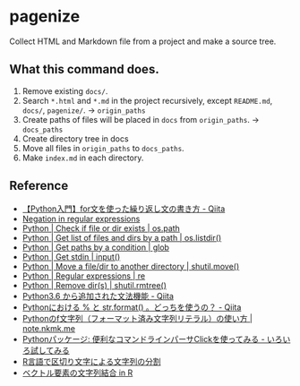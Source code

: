 # pagenize
Collect HTML and Markdown file from a project and make a source tree.

## What this command does.

1. Remove existing `docs/`.
2. Search `*.html` and `*.md` in the project recursively, except `README.md`, `docs/`, `pagenize/`. &rarr; `origin_paths`
3. Create paths of files will be placed in `docs` from `origin_paths`. &rarr; `docs_paths`
4. Create directory tree in docs
5. Move all files in `origin_paths` to `docs_paths`.
6. Make `index.md` in each directory.

## Reference

- [【Python入門】for文を使った繰り返し文の書き方 - Qiita](https://qiita.com/Morio/items/e8aed85346c0055beea7)
- [Negation in regular expressions](https://uxmilk.jp/50674)
- [Python | Check if file or dir exists | os.path](https://www.gesource.jp/programming/python/code/0008.html)
- [Python | Get list of files and dirs by a path | os.listdir()](https://note.nkmk.me/python-listdir-isfile-isdir/)
- [Python | Get paths by a condition | glob](https://note.nkmk.me/python-glob-usage/)
- [Python | Get stdin | input()](https://python.civic-apps.com/stdin/)
- [Python | Move a file/dir to another directory | shutil.move()](https://note.nkmk.me/python-shutil-move/)
- [Python | Regular expressions | re](https://qiita.com/hiroyuki_mrp/items/29e87bf5fe46de62983c)
- [Python | Remove dir(s) | shutil.rmtree()](https://note.nkmk.me/python-os-remove-rmdir-removedirs-shutil-rmtree/)
- [Python3.6 から追加された文法機能 - Qiita](https://qiita.com/shirakiya/items/2767b30fd4f9c05d930b)
- [Pythonにおける % と str.format() 。どっちを使うの？ - Qiita](https://qiita.com/amedama/items/8635aff8729a248bad16)
- [Pythonのf文字列（フォーマット済み文字列リテラル）の使い方 | note.nkmk.me](https://note.nkmk.me/python-f-strings/)
- [Pythonパッケージ: 便利なコマンドラインパーサClickを使ってみる - いろいろ試してみる](http://imamachi-n.hatenablog.com/entry/2017/03/10/235156)
- [R言語で区切り文字による文字列の分割](http://webbeginner.hatenablog.com/entry/2016/03/19/154026)
- [ベクトル要素の文字列結合 in R](http://d.hatena.ne.jp/kanosuke/20120621/1340290302)